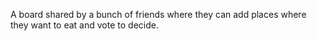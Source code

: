 A board shared by a bunch of friends where they can add places where they want
to eat and vote to decide.
